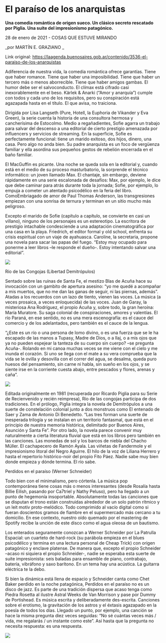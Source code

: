 # El paraíso de los anarquistas

**Una comedia romántica de origen sueco. Un clásico secreto rescatado por Piglia. Una suite del impresionismo patagónico.**

28 de enero de 2021 - COSAS QUE ESTUVE MIRANDO

_por MARTÍN E. GRAZIANO _

Link original: https://laagenda.buenosaires.gob.ar/contenido/3536-el-paraiso-de-los-anarquistas



Adiferencia de nuestra vida, la comedia romántica ofrece garantías. Tiene que haber romance. Tiene que haber una imposibilidad. Tiene que haber un tercero más o menos aborrecible. Tiene que haber amigos gambas. El humor debe ser el salvoconducto. El clímax está cifrado casi inexorablemente en el beso. Kärlek & Anarki (“Amor y anarquía”) cumple con todos y cada uno de los requisitos, pero su conspiración está agazapada hasta en el título. El que avisa, no traiciona.




Dirigida por Lisa Langseth (Pure, Hotell, la Euphoria de Vikander y Eva Green), la serie cuenta la historia de una consultora hermosa y cancherísima de Estocolmo. Medio a regañadientes, Sofie agarra un trabajo para salvar del descenso a una editorial de cierto prestigio amenazada por influencers y servicios de streaming. En la superficie, Sofie es perfectamente funcional: tiene un marido exitoso, dos hijos, dinero, una casa. Pero algo no anda bien. Su padre anarquista es un foco de vergüenza familiar y ella asordina sus pequeños gestos de rebelión encerrada en el baño familiar.




El MacGuffin es picante. Una noche se queda sola en la editorial y, cuando está en el medio de su proceso masturbatorio, la sorprende el técnico informático: un joven llamado Max. El chantaje, sin embargo, deviene rápidamente en una serie escalonada de desafíos: Max, por ejemplo, le dice que debe caminar para atrás durante toda la jornada; Sofie, por ejemplo, lo empuja a cometer un atentado psicodélico en la feria del libro. ComoEmbriagado de amor de Paul Thomas Anderson, las transgresiones empiezan con una sonrisa de ternura y terminan en un sitio mucho más peligroso.




Excepto el marido de Sofie (capítulo a capítulo, se convierte en casi un villano), ninguno de los personajes es un estereotipo. La escritora de prestigio intachable condesciende a una adaptación cinematográfica por una casa en la playa. Friedrich, el editor formal y old school, enfrenta su crisis espiritual con un viaje de ayahuasca. Caroline, la secretaria, propone una novela para sacar las papas del fuego. “Estoy muy ocupado para ponerme a leer libros –le responde el dueño-. Estoy intentando salvar una editorial”.




[![](https://img.youtube.com/vi/97VS9HaEwY8/0.jpg)](https://www.youtube.com/watch?v=97VS9HaEwY8)




Río de las Congojas (Libertad Demitrópulos)




Sentado sobre las ruinas de Santa Fe, el mestizo Blas de Acuña hace su invocación con un gambito de apertura asesino: “yo me quedé a acompañar a mis muertos, que no me dan las ganas de seguir, ni las piernas, además”. Atadas a los recuerdos con un lazo de tiento, vienen las voces. La música (a veces prosaica, a veces enloquecida) de las voces. Juan de Garay, la misteriosa Ana Rodríguez, el propio Acuña y, sobre todo, la gran heroína: María Muratore. Su saga colonial de conspiraciones, amores y valentías. El río Paraná, en ese sentido, no es una mera escenografía: es el cauce del comercio y de los adelantados, pero también es el cauce de la lengua.




“¿Este es un río o una persona de lomo divino, o es una fuerza que se le ha escapado de las manos a Tupasy, Madre de Dios, o a Ilaj, o a mis ojos que ya no pueden espejear la tanteza de su cuerpo sin cuerpo? –se pregunta Acuña-. Rolando en mi canoa muchas veces se me viene con el cielo y me inunda el corazón. Si uno se llega con el mate a su vera comprueba que la vida se le ovilla y desovilla con el correr del agua, se desalma, queda puro huesos del pensamiento, sin carne ni habla, sin sueño en los ojos, y se siente irse en la corriente cuesta abajo, entre pescados y flores, arenas y caña”.




![](https://cdn.flowlikemusic.com/files/images/36117/0f9d7edd-2c69-4ce6-b51f-1c4cb3bea742.jpg)




Editada originalmente en 1981 (recuperada por Ricardo Piglia para su Serie de Recienvenido y recién reimpresa), Río de las congojas participa de dos tradiciones. En el prólogo, Piglia integra la novela de Demitrópulos a una suerte de constelación colonial junto a dos monstruos como El entenado de Saer y Zama de Antonio Di Benedetto. “Las tres forman una suerte de inesperada trilogía y se instalan en un territorio fantasmal, que está en el principio de nuestra memoria histórica, delimitado por Buenos Aires, Asunción y Santa Fe”. Por otro lado, la novela parece convenir muy naturalmente a cierta literatura fluvial que está en los libros pero también en las canciones. Las monedas de sol y los barcos de niebla del Chacho Müller. El cachapecero de Ramón Ayala. Las viñetas de Fandermole y el impresionismo litoral del Negro Aguirre. El hilo de la voz de Liliana Herrero y hasta el repertorio histórico-noir del propio Fito Páez. Nadie sabe muy bien donde empieza y dónde termina. El río sabe.




Perdidos en el paraíso (Werner Schneider)




Todo bien con el minimalismo, pero córtenla. La música pop contemporánea tiene cosas más o menos interesantes (desde Rosalía hasta Billie Eilish, pasando por Ca7triel y Nathy Peluso), pero ha llegado a un punto de hegemonía insoportable. Absolutamente todas las canciones que se disputan el trono están construidas alrededor de un solo patrón rítmico y un leit motiv proto-melódico. Todo comprimido al vacío digital como si fueran doscientos gramos de fiambre en el supermercado más cercano a tu domicilio. En ese contexto, nuestro oído quemado por el mastering de Spotify recibe la unción de este disco como el agua oleosa de un bautismo.




Los enterados seguramente conozcan a Werner Schneider por La Patrulla Espacial: un cuarteto de hard-rock (su parábola empieza en el blues psicodélico y termina en una lectura personal de Cheap Trick) con origen patagónico y enclave platense. De manera que, excepto el propio Schneider –acaso ni siquiera el propio Schneider-, nadie se esperaba esta suerte de suite impresionista: seis baladas para ensamble de piano, contrabajo, batería, vibráfono y saxo barítono. En un tema hay una acústica. La guitarra eléctrica te la debo.




Si bien la dinámica está llena de espacio y Schneider canta como Chet Baker perdido en la noche patagónica, Perdidos en el paraíso no es un disco de jazz. Es parte de una tradición dispersa que acaso tenga como Piedra Rosetta al ilustre Astral Weeks de Van Morrison y pase por Dummy de Portishead. Es música escrita y deliberadamente des-escrita. Canciones sobre el erotismo, la gravitación de los astros y el éxtasis agazapado en la poesía de todos los días. Llegado un punto, por ejemplo, una canción se hace la misma pregunta diez veces seguidas: “No sé cuántas veces más / vida, me regalarás / un instante como este”. Así hasta que la pregunta no necesita respuesta: es una respuesta.




[![](https://img.youtube.com/vi/MmsbPCmXHY4/0.jpg)](https://www.youtube.com/watch?v=MmsbPCmXHY4)



